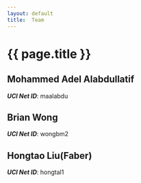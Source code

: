 ```yaml
---
layout: default
title:  Team
---
```


# {{ page.title }}


## Mohammed Adel Alabdullatif
***UCI Net ID***: maalabdu

## Brian Wong
***UCI Net ID***: wongbm2

## Hongtao Liu(Faber)
***UCI Net ID***: hongtal1
